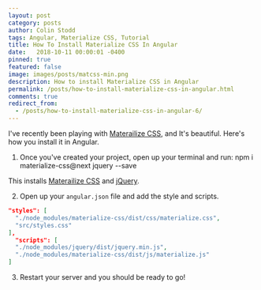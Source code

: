 ```yaml
---
layout: post
category: posts
author: Colin Stodd
tags: Angular, Materialize CSS, Tutorial
title: How To Install Materialize CSS In Angular
date:   2018-10-11 00:00:01 -0400
pinned: true
featured: false
image: images/posts/matcss-min.png
description: How to install Materialize CSS in Angular
permalink: /posts/how-to-install-materialize-css-in-angular.html
comments: true
redirect_from:
  - /posts/how-to-install-materialize-css-in-angular-6/
---
```


I've recently been playing with <a href="http://materializecss.com/" target="_blank">Materailize CSS</a>, and It's beautiful. Here's how you install it in Angular.

1. Once you've created your project, open up your terminal and run:
npm i materialize-css@next jquery --save

This installs <a href="http://materializecss.com/" target="_blank">Materailize CSS</a> and <a href="https://jquery.com/" target="_blank">jQuery</a>.

2. Open up your `angular.json` file and add the style and scripts.


```json
"styles": [
  "./node_modules/materialize-css/dist/css/materialize.css",
  "src/styles.css"
],
  "scripts": [
  "./node_modules/jquery/dist/jquery.min.js",
  "./node_modules/materialize-css/dist/js/materialize.js"
]
```

3. Restart your server and you should be ready to go!
